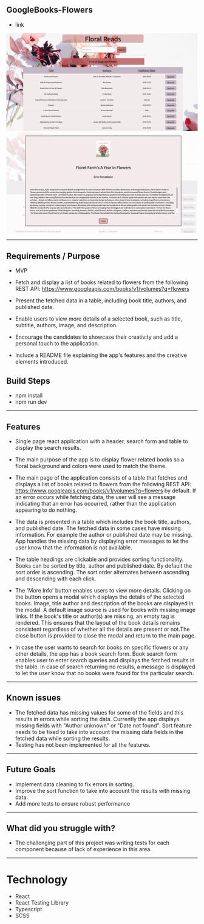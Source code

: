 ## GoogleBooks-Flowers



- link

![Main Page](assets/MainPage.png)
![Book Details Modal](assets/BookDetailsModal.png)

---

## Requirements / Purpose

- MVP

- Fetch and display a list of books related to flowers from the following REST API: https://www.googleapis.com/books/v1/volumes?q=flowers
- Present the fetched data in a table, including book title, authors, and published date.
- Enable users to view more details of a selected book, such as title, subtitle, authors, image, and description.
- Encourage the candidates to showcase their creativity and add a personal touch to the application.
- Include a README file explaining the app's features and the creative elements introduced.

## Build Steps

- npm install
- npm run dev

---

## Features

- Single page react application with a header, search form and table to display the search results.

- The main purpose of the app is to display flower related books so a floral background and colors were used to match the theme. 

- The main page of the application consists of a table that fetches and displays a list of books related to flowers from the following REST API: https://www.googleapis.com/books/v1/volumes?q=flowers by default. If an error occurs while fetching data, the user will see a message indicating that an error has occurred, rather than the application appearing to do nothing. 

- The data is presented in a table which includes the book title, authors, and published date. The fetched data in some cases have missing information. For example the author or published date may be missing. App handles the missing data by displaying error messages to let the user know that the information is not available. 
- The table headings are clickable and provides sorting functionality. Books can be sorted by title, author and published date. By default the sort order is ascending. The sort order alternates between ascending and descending with each click.

- The 'More Info' button enables users to view more details. Clicking on the button opens a modal which displays the details of the selected books. Image, title author and description of the books are displayed in the modal. A default image source is used for books with missing image links. If the book's title or author(s) are missing, an empty tag is rendered. This ensures that the layout of the book details remains consistent regardless of whether all the details are present or not.The close button is provided to close the modal and return to the main page. 

- In case the user wants to search for books on specific flowers or any other details, the app has a book search form. Book search form enables user to enter search queries and displays the fetched results in the table. In case of search returning no results, a message is displayed to let the user know that no books were found for the particular search.

---

## Known issues

- The fetched data has missing values for some of the fields and this results in errors while sorting the data. Currently the app displays missing fields with "Author unknown" or "Date not found". Sort feature needs to be fixed to take into account the missing data fields in the fetched data while sorting the results.
- Testing has not been implemented for all the features. 

---

## Future Goals

- Implement data cleaning to fix errors in sorting.
- Improve the sort function to take into account the results with missing data. 
- Add more tests to ensure robust performance

---

## What did you struggle with?

- The challenging part of this project was writing tests for each component because of lack of experience in this area.

---

# Technology

- React
- React Testing Library
- Typescript
- SCSS
